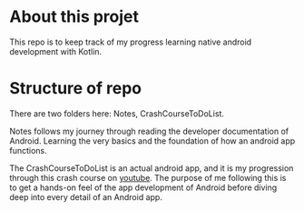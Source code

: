 # About this projet
This repo is to keep track of my progress learning native android development with Kotlin.

# Structure of repo
There are two folders here: Notes, CrashCourseToDoList.

Notes follows my journey through reading the developer documentation of Android. Learning the very basics and the foundation of how an android app functions.

The CrashCourseToDoList is an actual android app, and it is my progression through this crash course on [youtube](https://www.youtube.com/watch?v=BBWyXo-3JGQ). The purpose of me following this is to get a hands-on feel of the app development of Android before diving deep into every detail of an Android app.